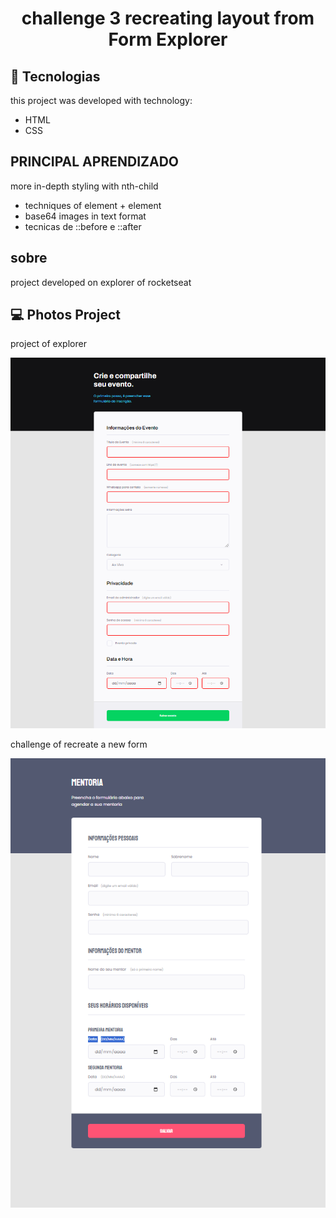<h1 align="center"> challenge 3 recreating layout from Form Explorer
</h1>

## 🚀 Tecnologias

this project was developed with technology:

- HTML
- CSS

## PRINCIPAL APRENDIZADO
more in-depth styling with nth-child

- techniques of element + element
- base64 images in text format
- tecnicas de ::before e ::after
## sobre
project developed on explorer of rocketseat

## 💻 Photos Project 

<p align="center">
<p>project of explorer</p>
 <img width="600px" alt="tema dark escuro" src="./images/project.png" />
 <p>challenge of recreate a new form</p>
 <img width="600px" alt="tema dark escuro" src="./images/project-recriado.png" />
</p>


